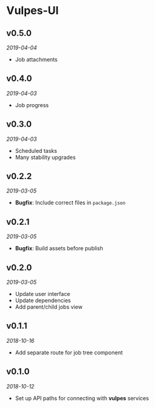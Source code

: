 # Vulpes-UI

## v0.5.0
_2019-04-04_

 * Job attachments

## v0.4.0
_2019-04-03_

 * Job progress

## v0.3.0
_2019-04-03_

 * Scheduled tasks
 * Many stability upgrades

## v0.2.2
_2019-03-05_

 * **Bugfix**: Include correct files in `package.json`

## v0.2.1
_2019-03-05_

 * **Bugfix**: Build assets before publish

## v0.2.0
_2019-03-05_

 * Update user interface
 * Update dependencies
 * Add parent/child jobs view

## v0.1.1
_2018-10-16_

 * Add separate route for job tree component

## v0.1.0
_2018-10-12_

 * Set up API paths for connecting with **vulpes** services
